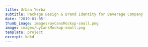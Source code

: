 ```yaml
---
title: Urban Yerba
subtitle: Package Design & Brand Identity for Beverage Company
date: '2019-01-05'
thumb_image: images/uyCansMockup-small.png
image: images/uyCansMockup-small.png
template: project
excerpt: kdkd
---
```



